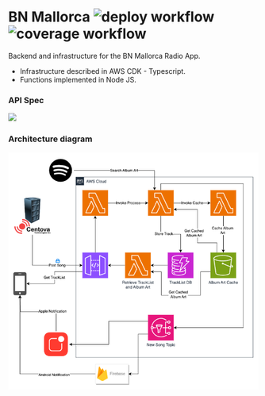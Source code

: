 # BN Mallorca ![deploy workflow](https://github.com/xiscosc/bn_mallorca_backend/actions/workflows/aws-deploy.yml/badge.svg) ![coverage workflow](https://github.com/xiscosc/bn_mallorca_backend/actions/workflows/coverage.yml/badge.svg)

Backend and infrastructure for the BN Mallorca Radio App.

- Infrastructure described in AWS CDK - Typescript.
- Functions implemented in Node JS.

### API Spec
[<img src="http://online.swagger.io/validator?url=https://raw.githubusercontent.com/xiscosc/bn_mallorca_backend/main/open-api.v1.json">](open-api.v1.json)
### Architecture diagram
![diagram.png](diagram.png)